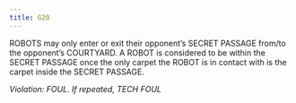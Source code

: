```yaml
---
title: G20
---
```

ROBOTS may only enter or exit their opponent’s SECRET PASSAGE from/to the opponent’s COURTYARD. A ROBOT is considered to be within the SECRET PASSAGE once the only carpet the ROBOT is in contact with is the carpet inside the SECRET PASSAGE.

_Violation: FOUL. If repeated, TECH FOUL_
